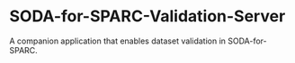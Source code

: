 # SODA-for-SPARC-Validation-Server
A companion application that enables dataset validation in SODA-for-SPARC. 
